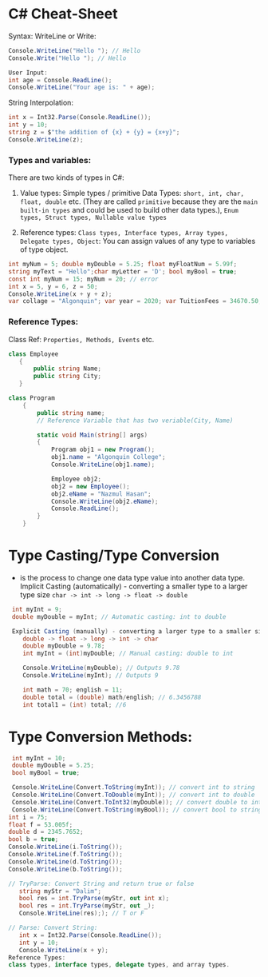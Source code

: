 # C# Cheat-Sheet

Syntax:
WriteLine or Write:

```c#
Console.WriteLine("Hello "); // Hello
Console.Write("Hello "); // Hello

User Input:
int age = Console.ReadLine();
Console.WriteLine("Your age is: " + age);
```

String Interpolation:

```c#
int x = Int32.Parse(Console.ReadLine());
int y = 10;
string z = $"the addition of {x} + {y} = {x+y}";
Console.WriteLine(z);
```

### Types and variables:

There are two kinds of types in C#:

1. Value types:
   Simple types / primitive Data Types: `short, int, char, float, double` etc. (They are called `primitive` because they
   are the `main built-in types` and could be used to build other data types.), `Enum types, Struct types, Nullable value types`

2. Reference types: `Class types, Interface types, Array types, Delegate types, Object`: You can assign values of any type to variables of type object.

```c#
int myNum = 5; double myDouble = 5.25; float myFloatNum = 5.99f;
string myText = "Hello";char myLetter = 'D'; bool myBool = true;
const int myNum = 15; myNum = 20; // error
int x = 5, y = 6, z = 50;
Console.WriteLine(x + y + z);
var collage = "Algonquin"; var year = 2020; var TuitionFees = 34670.50; // Local Variable/ Implicitly type variable: var
```

### Reference Types:

Class Ref: `Properties, Methods, Events` etc.

```c#
class Employee
   {
       public string Name;
       public string City;
   }

class Program
    {
        public string name;
        // Reference Variable that has two veriable(City, Name)

        static void Main(string[] args)
        {
            Program obj1 = new Program();
            obj1.name = "Algonquin College";
            Console.WriteLine(obj1.name);

            Employee obj2;
            obj2 = new Employee();
            obj2.eName = "Nazmul Hasan";
            Console.WriteLine(obj2.eName);
            Console.ReadLine();
        }
    }
```

# Type Casting/Type Conversion

- is the process to change one data type value into another data type.
  Implicit Casting (automatically) - converting a smaller type to a larger type size `char -> int -> long -> float -> double`

```c#
 int myInt = 9;
 double myDouble = myInt; // Automatic casting: int to double

 Explicit Casting (manually) - converting a larger type to a smaller size type
    double -> float -> long -> int -> char
    double myDouble = 9.78;
    int myInt = (int)myDouble; // Manual casting: double to int

    Console.WriteLine(myDouble); // Outputs 9.78
    Console.WriteLine(myInt); // Outputs 9

    int math = 70; english = 11;
    double total = (double) math/english; // 6.3456788
    int total1 = (int) total; //6
```

# Type Conversion Methods:

```c#
 int myInt = 10;
 double myDouble = 5.25;
 bool myBool = true;

 Console.WriteLine(Convert.ToString(myInt)); // convert int to string
 Console.WriteLine(Convert.ToDouble(myInt)); // convert int to double
 Console.WriteLine(Convert.ToInt32(myDouble)); // convert double to int
 Console.WriteLine(Convert.ToString(myBool)); // convert bool to string
int i = 75;
float f = 53.005f;
double d = 2345.7652;
bool b = true;
Console.WriteLine(i.ToString());
Console.WriteLine(f.ToString());
Console.WriteLine(d.ToString());
Console.WriteLine(b.ToString());

// TryParse: Convert String and return true or false
   string myStr = "Dalim";
   bool res = int.TryParse(myStr, out int x);
   bool res = int.TryParse(myStr, out _);
   Console.WriteLine(res);); // T or F

// Parse: Convert String:
   int x = Int32.Parse(Console.ReadLine());
   int y = 10;
   Console.WriteLine(x + y);
Reference Types:
class types, interface types, delegate types, and array types.

```
